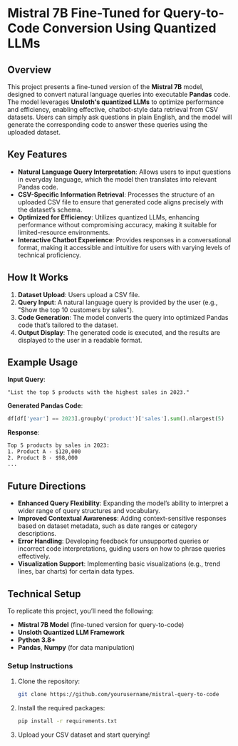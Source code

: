 
# Mistral 7B Fine-Tuned for Query-to-Code Conversion Using Quantized LLMs

## Overview

This project presents a fine-tuned version of the **Mistral 7B** model, designed to convert natural language queries into executable **Pandas** code. The model leverages **Unsloth's quantized LLMs** to optimize performance and efficiency, enabling effective, chatbot-style data retrieval from CSV datasets. Users can simply ask questions in plain English, and the model will generate the corresponding code to answer these queries using the uploaded dataset.

## Key Features

- **Natural Language Query Interpretation**: Allows users to input questions in everyday language, which the model then translates into relevant Pandas code.
- **CSV-Specific Information Retrieval**: Processes the structure of an uploaded CSV file to ensure that generated code aligns precisely with the dataset’s schema.
- **Optimized for Efficiency**: Utilizes quantized LLMs, enhancing performance without compromising accuracy, making it suitable for limited-resource environments.
- **Interactive Chatbot Experience**: Provides responses in a conversational format, making it accessible and intuitive for users with varying levels of technical proficiency.

## How It Works

1. **Dataset Upload**: Users upload a CSV file.
2. **Query Input**: A natural language query is provided by the user (e.g., "Show the top 10 customers by sales").
3. **Code Generation**: The model converts the query into optimized Pandas code that’s tailored to the dataset.
4. **Output Display**: The generated code is executed, and the results are displayed to the user in a readable format.

## Example Usage

**Input Query**: 
```
"List the top 5 products with the highest sales in 2023."
```

**Generated Pandas Code**:
```python
df[df['year'] == 2023].groupby('product')['sales'].sum().nlargest(5)
```

**Response**:
```
Top 5 products by sales in 2023:
1. Product A - $120,000
2. Product B - $98,000
...
```

## Future Directions

- **Enhanced Query Flexibility**: Expanding the model’s ability to interpret a wider range of query structures and vocabulary.
- **Improved Contextual Awareness**: Adding context-sensitive responses based on dataset metadata, such as date ranges or category descriptions.
- **Error Handling**: Developing feedback for unsupported queries or incorrect code interpretations, guiding users on how to phrase queries effectively.
- **Visualization Support**: Implementing basic visualizations (e.g., trend lines, bar charts) for certain data types.
  
## Technical Setup

To replicate this project, you’ll need the following:

- **Mistral 7B Model** (fine-tuned version for query-to-code)
- **Unsloth Quantized LLM Framework**
- **Python 3.8+**
- **Pandas**, **Numpy** (for data manipulation)
  
### Setup Instructions

1. Clone the repository:
   ```bash
   git clone https://github.com/yourusername/mistral-query-to-code
   ```
   
2. Install the required packages:
   ```bash
   pip install -r requirements.txt
   ```

3. Upload your CSV dataset and start querying!

